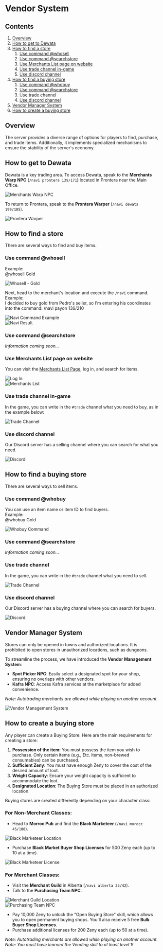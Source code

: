# Vendor System

## Contents
1. [Overview](#overview)
2. [How to get to Dewata](#how-to-get-to-dewata)
3. [How to find a store](#how-to-find-store)
    1. [Use command @whosell](#use-command-whosell)
    2. [Use command @searchstore](#use-command-searchstore)
    3. [Use Merchants List page on website](#use-merchants-list-page-on-website)
    4. [Use trade channel in-game](#use-trade-channel-in-game)
    5. [Use discord channel](#use-discord-channel)
4. [How to find a buying store](#how-to-find-buying-store)
    1. [Use command @whobuy](#use-command-whobuy)
    2. [Use command @searchstore](#use-command-searchstore)
    3. [Use trade channel](#use-trade-channel)
    4. [Use discord channel](#use-discord-channel)
5. [Vendor Manager System](#vendor-manager-system)
6. [How to create a buying store](#how-to-create-buying-store)

## Overview
The server provides a diverse range of options for players to find, purchase, and trade items. Additionally, it implements specialized mechanisms to ensure the stability of the server's economy.

## How to get to Dewata
Dewata is a key trading area. To access Dewata, speak to the **Merchants Warp NPC** (`/navi prontera 139/171`) located in Prontera near the Main Office.

![Merchants Warp NPC]()

To return to Prontera, speak to the **Prontera Warper** (`/navi dewata 199/185`).

![Prontera Warper]()

## How to find a store
There are several ways to find and buy items.

### Use command @whosell
Example:  
@whosell Gold

![Whosell - Gold](Whosell-Gold.png)

Next, head to the merchant's location and execute the `/navi` command. 
Example:  
I decided to buy gold from Pedro's seller, so I'm entering his coordinates into the command:
/navi payon 136/210

![Navi Command Example](NaviCommand-Example.png)  
![Navi Result](Navi2.png)

### Use command @searchstore
*Information coming soon...*

### Use Merchants List page on website
You can visit the [Merchants List Page](#), log in, and search for items.

![Log In](LogIn.png)  
![Merchants List](MerchList.png)

### Use trade channel in-game
In the game, you can write in the `#trade` channel what you need to buy, as in the example below:

![Trade Channel](TradeChannel.png)

### Use discord channel
Our Discord server has a selling channel where you can search for what you need.

![Discord](Discord.png)

## How to find a buying store
There are several ways to sell items.

### Use command @whobuy
You can use an item name or item ID to find buyers.  
Example:  
@whobuy Gold

![Whobuy Command](Whobuy2.png)

### Use command @searchstore
*Information coming soon...*

### Use trade channel
In the game, you can write in the `#trade` channel what you need to sell.

![Trade Channel](TradeChannel2.png)

### Use discord channel
Our Discord server has a buying channel where you can search for buyers.

![Discord](Discord.png)

## Vendor Manager System
Stores can only be opened in towns and authorized locations. It is prohibited to open stores in unauthorized locations, such as dungeons.

To streamline the process, we have introduced the **Vendor Management System**:

- **Spot Picker NPC**: Easily select a designated spot for your shop, ensuring no overlaps with other vendors.
- **Kafra NPC**: Access Kafra services at the marketplace for added convenience.

*Note: Autotrading merchants are allowed while playing on another account.*

![Vendor Management System](Screenshot2023-09-22.png)

## How to create a buying store
Any player can create a Buying Store. Here are the main requirements for creating a store:

1. **Possession of the item**: You must possess the item you wish to purchase. Only certain items (e.g., Etc. items, non-brewed consumables) can be purchased.
2. **Sufficient Zeny**: You must have enough Zeny to cover the cost of the desired amount of loot.
3. **Weight Capacity**: Ensure your weight capacity is sufficient to accommodate the loot.
4. **Designated Location**: The Buying Store must be placed in an authorized location.

Buying stores are created differently depending on your character class:

### For Non-Merchant Classes:
- Head to **Morroc Pub** and find the **Black Marketeer** (`/navi morocc 45/108`).

![Black Marketeer Location](BlackMarketeerNPC.png)

- Purchase **Black Market Buyer Shop Licenses** for 500 Zeny each (up to 10 at a time).

![Black Marketeer License](BlackMarketeer-Lic.png)

### For Merchant Classes:
- Visit the **Merchant Guild** in Alberta (`/navi alberta 35/42`).
- Talk to the **Purchasing Team NPC**.

![Merchant Guild Location](AlbertaBuyingStore.png)  
![Purchasing Team NPC](DescripBuyingStore.png)

- Pay 10,000 Zeny to unlock the "Open Buying Store" skill, which allows you to open permanent buying shops. You'll also receive 5 free **Bulk Buyer Shop Licenses**.
- Purchase additional licenses for 200 Zeny each (up to 50 at a time).

*Note: Autotrading merchants are allowed while playing on another account.*  
*Note: You must have learned the Vending skill to at least level 1!*